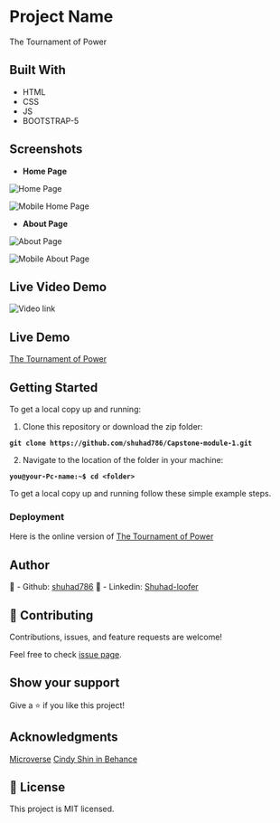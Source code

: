 # Project Name
The Tournament of Power

## Built With
- HTML
- CSS
- JS
- BOOTSTRAP-5

## Screenshots

- **Home Page**

![Home Page](./assets/Desktop%20home%20page.png)

![Mobile Home Page](./assets/Mobile%20home%20page.png)

- **About Page**

![About Page](./assets/Desktop%20about%20page.png)

![Mobile About Page](./assets/Mobile%20about%20page.png)

## Live Video Demo

![Video link](https://www.loom.com/share/b1d32eb73d6544d4850be42257373515)

## Live Demo

[The Tournament of Power](https://shuhad786.github.io/Capstone-module-1/)

## Getting Started

To get a local copy up and running:

1. Clone this repository or download the zip folder:

**``git clone https://github.com/shuhad786/Capstone-module-1.git``**

2. Navigate to the location of the folder in your machine:

**``you@your-Pc-name:~$ cd <folder>``**

To get a local copy up and running follow these simple example steps.

### Deployment

Here is the online version of [The Tournament of Power](https://github.com/shuhad786/Capstone-module-1/)

## Author
👤 - Github: [shuhad786](https://github.com/shuhad786/Capstone-module-1/)
👤 - Linkedin: [Shuhad-loofer](www.linkedin.com/in/shuhad-loofer/)

## 🤝 Contributing
Contributions, issues, and feature requests are welcome!

Feel free to check [issue page](https://github.com/shuhad786/Capstone-module-1/issues).

## Show your support
Give a ⭐️ if you like this project!

## Acknowledgments
[Microverse](https://bit.ly/MicroverseTN)
[Cindy Shin in Behance](https://www.behance.net/adagio07)

## 📝 License
This project is MIT licensed.
